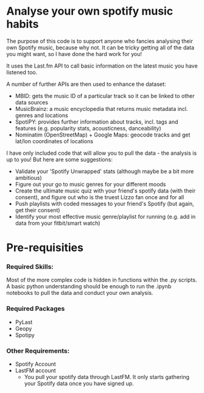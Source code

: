 # Analyse your own spotify music habits
The purpose of this code is to support anyone who fancies analysing their own Spotify music, because why not. It can be tricky getting all of the data you might want, so I have done the hard work for you!

It uses the Last.fm API to call basic information on the latest music you have listened too.

A number of further APIs are then used to enhance the dataset: 
- MBID: gets the music ID of a particular track so it can be linked to other data sources
- MusicBrainz: a music encyclopedia that returns music metadata incl. genres and locations
- SpotiPY: provides further information about tracks, incl. tags and features (e.g. popularity stats, acousticness, danceability)
- Nominatim (OpenStreetMap) + Google Maps: geocode tracks and get lat/lon coordinates of locations


I have only included code that will allow you to pull the data - the analysis is up to you! But here are some suggestions:
- Validate your 'Spotify Unwrapped' stats (although maybe be a bit more ambitious)
- Figure out your go to music genres for your different moods
- Create the ultimate music quiz with your friend's spotify data (with their consent), and figure out who is the truest Lizzo fan once and for all
- Push playlists with coded messages to your friend's Spotify (but again, get their consent)
- Identify your most effective music genre/playlist for running (e.g. add in data from your fitbit/smart watch)



# Pre-requisities

### Required Skills:
Most of the more complex code is hidden in functions within the .py scripts. A basic python understanding should be enough to run the .ipynb notebooks to pull the data and conduct your own analysis. 

### Required Packages
- PyLast
- Geopy
- Spotipy 

### Other Requirements:
- Spotify Account
- LastFM account
    - You pull your spotify data through LastFM. It only starts gathering your Spotify data once you have signed up.



 

